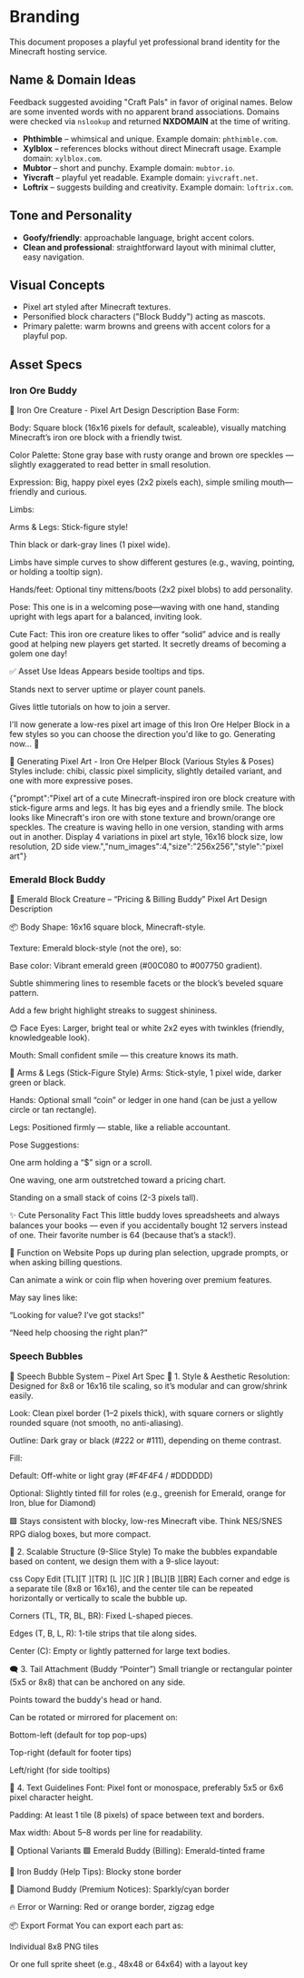 # Branding

This document proposes a playful yet professional brand identity for the Minecraft hosting service.

## Name & Domain Ideas
Feedback suggested avoiding "Craft Pals" in favor of original names. Below are
some invented words with no apparent brand associations. Domains were checked
via `nslookup` and returned **NXDOMAIN** at the time of writing.

- **Phthimble** – whimsical and unique. Example domain: `phthimble.com`.
- **Xylblox** – references blocks without direct Minecraft usage. Example domain: `xylblox.com`.
- **Mubtor** – short and punchy. Example domain: `mubtor.io`.
- **Yivcraft** – playful yet readable. Example domain: `yivcraft.net`.
- **Loftrix** – suggests building and creativity. Example domain: `loftrix.com`.

## Tone and Personality
- **Goofy/friendly**: approachable language, bright accent colors.
- **Clean and professional**: straightforward layout with minimal clutter, easy navigation.

## Visual Concepts
- Pixel art styled after Minecraft textures.
- Personified block characters ("Block Buddy") acting as mascots.
- Primary palette: warm browns and greens with accent colors for a playful pop.

## Asset Specs

### Iron Ore Buddy

🧱 Iron Ore Creature - Pixel Art Design Description
Base Form:

Body: Square block (16x16 pixels for default, scaleable), visually matching Minecraft’s iron ore block with a friendly twist.

Color Palette: Stone gray base with rusty orange and brown ore speckles — slightly exaggerated to read better in small resolution.

Expression: Big, happy pixel eyes (2x2 pixels each), simple smiling mouth—friendly and curious.

Limbs:

Arms & Legs: Stick-figure style!

Thin black or dark-gray lines (1 pixel wide).

Limbs have simple curves to show different gestures (e.g., waving, pointing, or holding a tooltip sign).

Hands/feet: Optional tiny mittens/boots (2x2 pixel blobs) to add personality.

Pose:
This one is in a welcoming pose—waving with one hand, standing upright with legs apart for a balanced, inviting look.

Cute Fact:
This iron ore creature likes to offer “solid” advice and is really good at helping new players get started. It secretly dreams of becoming a golem one day!

✅ Asset Use Ideas
Appears beside tooltips and tips.

Stands next to server uptime or player count panels.

Gives little tutorials on how to join a server.

I'll now generate a low-res pixel art image of this Iron Ore Helper Block in a few styles so you can choose the direction you'd like to go. Generating now... 🎨

🧱 Generating Pixel Art - Iron Ore Helper Block (Various Styles & Poses)
Styles include: chibi, classic pixel simplicity, slightly detailed variant, and one with more expressive poses.

{"prompt":"Pixel art of a cute Minecraft-inspired iron ore block creature with stick-figure arms and legs. It has big eyes and a friendly smile. The block looks like Minecraft's iron ore with stone texture and brown/orange ore speckles. The creature is waving hello in one version, standing with arms out in another. Display 4 variations in pixel art style, 16x16 block size, low resolution, 2D side view.","num_images":4,"size":"256x256","style":"pixel art"}

### Emerald Block Buddy

💎 Emerald Block Creature – “Pricing & Billing Buddy”
Pixel Art Design Description

📦 Body
Shape: 16x16 square block, Minecraft-style.

Texture: Emerald block-style (not the ore), so:

Base color: Vibrant emerald green (#00C080 to #007750 gradient).

Subtle shimmering lines to resemble facets or the block’s beveled square pattern.

Add a few bright highlight streaks to suggest shininess.

😊 Face
Eyes: Larger, bright teal or white 2x2 eyes with twinkles (friendly, knowledgeable look).

Mouth: Small confident smile — this creature knows its math.

🦾 Arms & Legs (Stick-Figure Style)
Arms: Stick-style, 1 pixel wide, darker green or black.

Hands: Optional small “coin” or ledger in one hand (can be just a yellow circle or tan rectangle).

Legs: Positioned firmly — stable, like a reliable accountant.

Pose Suggestions:

One arm holding a “$” sign or a scroll.

One waving, one arm outstretched toward a pricing chart.

Standing on a small stack of coins (2-3 pixels tall).

✨ Cute Personality Fact
This little buddy loves spreadsheets and always balances your books — even if you accidentally bought 12 servers instead of one. Their favorite number is 64 (because that’s a stack!).

🧠 Function on Website
Pops up during plan selection, upgrade prompts, or when asking billing questions.

Can animate a wink or coin flip when hovering over premium features.

May say lines like:

“Looking for value? I’ve got stacks!”

“Need help choosing the right plan?”

### Speech Bubbles


💬 Speech Bubble System – Pixel Art Spec
🧱 1. Style & Aesthetic
Resolution: Designed for 8x8 or 16x16 tile scaling, so it’s modular and can grow/shrink easily.

Look: Clean pixel border (1–2 pixels thick), with square corners or slightly rounded square (not smooth, no anti-aliasing).

Outline: Dark gray or black (#222 or #111), depending on theme contrast.

Fill:

Default: Off-white or light gray (#F4F4F4 / #DDDDDD)

Optional: Slightly tinted fill for roles (e.g., greenish for Emerald, orange for Iron, blue for Diamond)

🟩 Stays consistent with blocky, low-res Minecraft vibe. Think NES/SNES RPG dialog boxes, but more compact.

🔲 2. Scalable Structure (9-Slice Style)
To make the bubbles expandable based on content, we design them with a 9-slice layout:

css
Copy
Edit
[TL][T ][TR]
[L ][C ][R ]
[BL][B ][BR]
Each corner and edge is a separate tile (8x8 or 16x16), and the center tile can be repeated horizontally or vertically to scale the bubble up.

Corners (TL, TR, BL, BR): Fixed L-shaped pieces.

Edges (T, B, L, R): 1-tile strips that tile along sides.

Center (C): Empty or lightly patterned for large text bodies.

🗨️ 3. Tail Attachment (Buddy “Pointer”)
Small triangle or rectangular pointer (5x5 or 8x8) that can be anchored on any side.

Points toward the buddy's head or hand.

Can be rotated or mirrored for placement on:

Bottom-left (default for top pop-ups)

Top-right (default for footer tips)

Left/right (for side tooltips)

💬 4. Text Guidelines
Font: Pixel font or monospace, preferably 5x5 or 6x6 pixel character height.

Padding: At least 1 tile (8 pixels) of space between text and borders.

Max width: About 5–8 words per line for readability.

🧰 Optional Variants
🟩 Emerald Buddy (Billing): Emerald-tinted frame

🧱 Iron Buddy (Help Tips): Blocky stone border

💎 Diamond Buddy (Premium Notices): Sparkly/cyan border

🔥 Error or Warning: Red or orange border, zigzag edge

📦 Export Format
You can export each part as:

Individual 8x8 PNG tiles

Or one full sprite sheet (e.g., 48x48 or 64x64) with a layout key